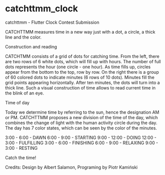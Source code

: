 # catchttmm_clock
catchttmm - Flutter Clock Contest Submission

CATCHTTMM measures time in a new way just with a dot, a circle, a thick line and the color.

Construction and reading

CATCHTMM consists of a grid of dots for catching time. From the left, there are two rows of 6 white dots, which will fill up with hours. The number of full dots represents the hour (one circle - one hour). As time fills up, circles appear from the bottom to the top, row by row. On the right there is a group of 60 colored dots to indicate minutes (6 rows of 10 dots). Minutes fill the grid points appearing horizontally. After ten minutes, the dots will turn into a thick line. Such a visual construction of time allows to read current time in the blink of an eye.

Time of day

Today we determine time by referring to the sun, hence the designation AM or PM. CATCHTTMM proposes a new division of the time of the day, which combines the change of light with the human activity circle during the day. The day has 7 color states, which can be seen by the color of the minutes.

3:00	-	6:00	- DAWN
6:00	-	9:00	- STARTING
9:00	-	12:00	- DOING
12:00	-	3:00	- FULFILLING
3:00	-	6:00	- FINISHING
6:00	-	9:00	- RELAXING
9:00	-	3:00	- RESTING

Catch the time!

Credits:
Design by Albert Salamon,
Programing by Piotr Kamiński
